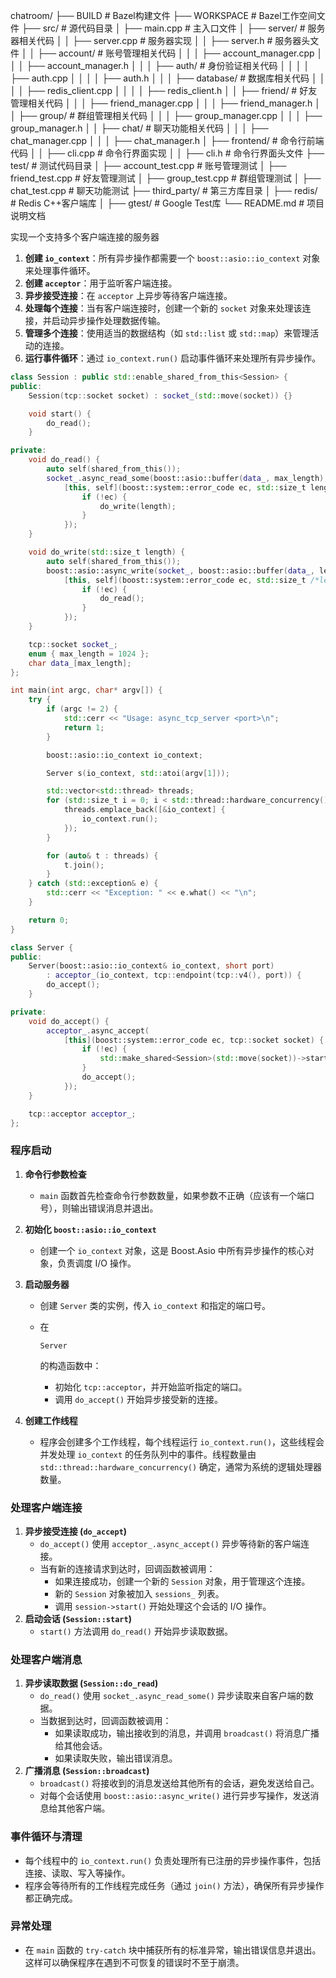 chatroom/
├── BUILD                  # Bazel构建文件
├── WORKSPACE              # Bazel工作空间文件
├── src/                   # 源代码目录
│   ├── main.cpp           # 主入口文件
│   ├── server/            # 服务器相关代码
│   │   ├── server.cpp     # 服务器实现
│   │   ├── server.h       # 服务器头文件
│   │   ├── account/       # 账号管理相关代码
│   │   │   ├── account_manager.cpp
│   │   │   ├── account_manager.h
│   │   │   ├── auth/      # 身份验证相关代码
│   │   │   │   ├── auth.cpp
│   │   │   │   ├── auth.h
│   │   │   ├── database/  # 数据库相关代码
│   │   │   │   ├── redis_client.cpp
│   │   │   │   ├── redis_client.h
│   │   ├── friend/        # 好友管理相关代码
│   │   │   ├── friend_manager.cpp
│   │   │   ├── friend_manager.h
│   │   ├── group/         # 群组管理相关代码
│   │   │   ├── group_manager.cpp
│   │   │   ├── group_manager.h
│   │   ├── chat/          # 聊天功能相关代码
│   │   │   ├── chat_manager.cpp
│   │   │   ├── chat_manager.h
│   ├── frontend/          # 命令行前端代码
│   │   ├── cli.cpp        # 命令行界面实现
│   │   ├── cli.h          # 命令行界面头文件
├── test/                  # 测试代码目录
│   ├── account_test.cpp   # 账号管理测试
│   ├── friend_test.cpp    # 好友管理测试
│   ├── group_test.cpp     # 群组管理测试
│   ├── chat_test.cpp      # 聊天功能测试
├── third_party/           # 第三方库目录
│   ├── redis/             # Redis C++客户端库
│   ├── gtest/             # Google Test库
└── README.md              # 项目说明文档



实现一个支持多个客户端连接的服务器

1. **创建 `io_context`**：所有异步操作都需要一个 `boost::asio::io_context` 对象来处理事件循环。
2. **创建 `acceptor`**：用于监听客户端连接。
3. **异步接受连接**：在 `acceptor` 上异步等待客户端连接。
4. **处理每个连接**：当有客户端连接时，创建一个新的 `socket` 对象来处理该连接，并启动异步操作处理数据传输。
5. **管理多个连接**：使用适当的数据结构（如 `std::list` 或 `std::map`）来管理活动的连接。
6. **运行事件循环**：通过 `io_context.run()` 启动事件循环来处理所有异步操作。

```c++
class Session : public std::enable_shared_from_this<Session> {
public:
    Session(tcp::socket socket) : socket_(std::move(socket)) {}

    void start() {
        do_read();
    }

private:
    void do_read() {
        auto self(shared_from_this());
        socket_.async_read_some(boost::asio::buffer(data_, max_length),
            [this, self](boost::system::error_code ec, std::size_t length) {
                if (!ec) {
                    do_write(length);
                }
            });
    }

    void do_write(std::size_t length) {
        auto self(shared_from_this());
        boost::asio::async_write(socket_, boost::asio::buffer(data_, length),
            [this, self](boost::system::error_code ec, std::size_t /*length*/) {
                if (!ec) {
                    do_read();
                }
            });
    }

    tcp::socket socket_;
    enum { max_length = 1024 };
    char data_[max_length];
};
```

```c++
int main(int argc, char* argv[]) {
    try {
        if (argc != 2) {
            std::cerr << "Usage: async_tcp_server <port>\n";
            return 1;
        }

        boost::asio::io_context io_context;

        Server s(io_context, std::atoi(argv[1]));

        std::vector<std::thread> threads;
        for (std::size_t i = 0; i < std::thread::hardware_concurrency(); ++i) {
            threads.emplace_back([&io_context] {
                io_context.run();
            });
        }

        for (auto& t : threads) {
            t.join();
        }
    } catch (std::exception& e) {
        std::cerr << "Exception: " << e.what() << "\n";
    }

    return 0;
}
```

```c++
class Server {
public:
    Server(boost::asio::io_context& io_context, short port)
        : acceptor_(io_context, tcp::endpoint(tcp::v4(), port)) {
        do_accept();
    }

private:
    void do_accept() {
        acceptor_.async_accept(
            [this](boost::system::error_code ec, tcp::socket socket) {
                if (!ec) {
                    std::make_shared<Session>(std::move(socket))->start();
                }
                do_accept();
            });
    }

    tcp::acceptor acceptor_;
};
```

### 程序启动

1. **命令行参数检查**

   - `main` 函数首先检查命令行参数数量，如果参数不正确（应该有一个端口号），则输出错误消息并退出。

2. **初始化 `boost::asio::io_context`**

   - 创建一个 `io_context` 对象，这是 Boost.Asio 中所有异步操作的核心对象，负责调度 I/O 操作。

3. **启动服务器**

   - 创建 `Server` 类的实例，传入 `io_context` 和指定的端口号。

   - 在 

     ```
     Server
     ```

      的构造函数中：

     - 初始化 `tcp::acceptor`，并开始监听指定的端口。
     - 调用 `do_accept()` 开始异步接受新的连接。

4. **创建工作线程**

   - 程序会创建多个工作线程，每个线程运行 `io_context.run()`，这些线程会并发处理 `io_context` 的任务队列中的事件。线程数量由 `std::thread::hardware_concurrency()` 确定，通常为系统的逻辑处理器数量。

### 处理客户端连接

1. **异步接受连接 (`do_accept`)**
   - `do_accept()` 使用 `acceptor_.async_accept()` 异步等待新的客户端连接。
   - 当有新的连接请求到达时，回调函数被调用：
     - 如果连接成功，创建一个新的 `Session` 对象，用于管理这个连接。
     - 新的 `Session` 对象被加入 `sessions_` 列表。
     - 调用 `session->start()` 开始处理这个会话的 I/O 操作。
2. **启动会话 (`Session::start`)**
   - `start()` 方法调用 `do_read()` 开始异步读取数据。

### 处理客户端消息

1. **异步读取数据 (`Session::do_read`)**
   - `do_read()` 使用 `socket_.async_read_some()` 异步读取来自客户端的数据。
   - 当数据到达时，回调函数被调用：
     - 如果读取成功，输出接收到的消息，并调用 `broadcast()` 将消息广播给其他会话。
     - 如果读取失败，输出错误消息。
2. **广播消息 (`Session::broadcast`)**
   - `broadcast()` 将接收到的消息发送给其他所有的会话，避免发送给自己。
   - 对每个会话使用 `boost::asio::async_write()` 进行异步写操作，发送消息给其他客户端。

### 事件循环与清理

- 每个线程中的 `io_context.run()` 负责处理所有已注册的异步操作事件，包括连接、读取、写入等操作。
- 程序会等待所有的工作线程完成任务（通过 `join()` 方法），确保所有异步操作都正确完成。

### 异常处理

- 在 `main` 函数的 `try-catch` 块中捕获所有的标准异常，输出错误信息并退出。这样可以确保程序在遇到不可恢复的错误时不至于崩溃。